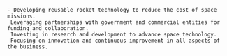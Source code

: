     - Developing reusable rocket technology to reduce the cost of space missions.
     Leveraging partnerships with government and commercial entities for funding and collaboration.
     Investing in research and development to advance space technology.
     Focusing on innovation and continuous improvement in all aspects of the business.

